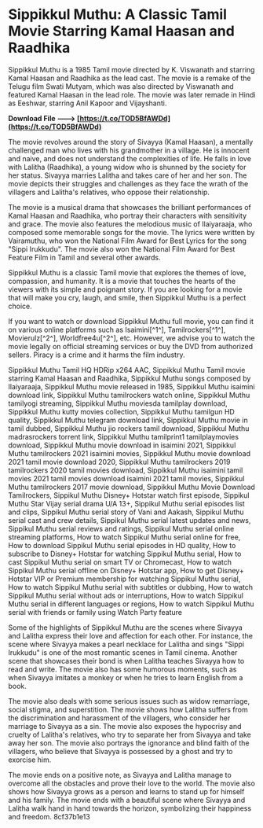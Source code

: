 
 
# Sippikkul Muthu: A Classic Tamil Movie Starring Kamal Haasan and Raadhika
 
Sippikkul Muthu is a 1985 Tamil movie directed by K. Viswanath and starring Kamal Haasan and Raadhika as the lead cast. The movie is a remake of the Telugu film Swati Mutyam, which was also directed by Viswanath and featured Kamal Haasan in the lead role. The movie was later remade in Hindi as Eeshwar, starring Anil Kapoor and Vijayshanti.
 
**Download File ---> [https://t.co/TOD5BfAWDd](https://t.co/TOD5BfAWDd)**


 
The movie revolves around the story of Sivayya (Kamal Haasan), a mentally challenged man who lives with his grandmother in a village. He is innocent and naive, and does not understand the complexities of life. He falls in love with Lalitha (Raadhika), a young widow who is shunned by the society for her status. Sivayya marries Lalitha and takes care of her and her son. The movie depicts their struggles and challenges as they face the wrath of the villagers and Lalitha's relatives, who oppose their relationship.
 
The movie is a musical drama that showcases the brilliant performances of Kamal Haasan and Raadhika, who portray their characters with sensitivity and grace. The movie also features the melodious music of Ilaiyaraaja, who composed some memorable songs for the movie. The lyrics were written by Vairamuthu, who won the National Film Award for Best Lyrics for the song "Sippi Irukkudu". The movie also won the National Film Award for Best Feature Film in Tamil and several other awards.
 
Sippikkul Muthu is a classic Tamil movie that explores the themes of love, compassion, and humanity. It is a movie that touches the hearts of the viewers with its simple and poignant story. If you are looking for a movie that will make you cry, laugh, and smile, then Sippikkul Muthu is a perfect choice.
 
If you want to watch or download Sippikkul Muthu full movie, you can find it on various online platforms such as Isaimini[^1^], Tamilrockers[^1^], Movierulz[^2^], Worldfree4u[^2^], etc. However, we advise you to watch the movie legally on official streaming services or buy the DVD from authorized sellers. Piracy is a crime and it harms the film industry.
 
Sippikkul Muthu Tamil HQ HDRip x264 AAC,  Sippikkul Muthu Tamil movie starring Kamal Haasan and Raadhika,  Sippikkul Muthu songs composed by Ilaiyaraaja,  Sippikkul Muthu movie released in 1985,  Sippikkul Muthu isaimini download link,  Sippikkul Muthu tamilrockers watch online,  Sippikkul Muthu tamilyogi streaming,  Sippikkul Muthu moviesda tamilplay download,  Sippikkul Muthu kutty movies collection,  Sippikkul Muthu tamilgun HD quality,  Sippikkul Muthu telegram download link,  Sippikkul Muthu movie in tamil dubbed,  Sippikkul Muthu jio rockers tamil download,  Sippikkul Muthu madrasrockers torrent link,  Sippikkul Muthu tamilprint1 tamilplaymovies download,  Sippikkul Muthu movie download in isaimini 2021,  Sippikkul Muthu tamilrockers 2021 isaimini movies,  Sippikkul Muthu movie download 2021 tamil movie download 2020,  Sippikkul Muthu tamilrockers 2019 tamilrockers 2020 tamil movies download,  Sippikkul Muthu isaimini tamil movies 2021 tamil movies download isaimini 2021 tamil movies,  Sippikkul Muthu tamilrockers 2017 movie download,  Sippikkul Muthu Movie Download Tamilrockers,  Sippikul Muthu Disney+ Hotstar watch first episode,  Sippikul Muthu Star Vijay serial drama U/A 13+,  Sippikul Muthu serial episodes list and clips,  Sippikul Muthu serial story of Vani and Aakash,  Sippikul Muthu serial cast and crew details,  Sippikul Muthu serial latest updates and news,  Sippikul Muthu serial reviews and ratings,  Sippikul Muthu serial online streaming platforms,  How to watch Sippikul Muthu serial online for free,  How to download Sippikul Muthu serial episodes in HD quality,  How to subscribe to Disney+ Hotstar for watching Sippikul Muthu serial,  How to cast Sippikul Muthu serial on smart TV or Chromecast,  How to watch Sippikul Muthu serial offline on Disney+ Hotstar app,  How to get Disney+ Hotstar VIP or Premium membership for watching Sippikul Muthu serial,  How to watch Sippikul Muthu serial with subtitles or dubbing,  How to watch Sippikul Muthu serial without ads or interruptions,  How to watch Sippikul Muthu serial in different languages or regions,  How to watch Sippikul Muthu serial with friends or family using Watch Party feature
  
Some of the highlights of Sippikkul Muthu are the scenes where Sivayya and Lalitha express their love and affection for each other. For instance, the scene where Sivayya makes a pearl necklace for Lalitha and sings "Sippi Irukkudu" is one of the most romantic scenes in Tamil cinema. Another scene that showcases their bond is when Lalitha teaches Sivayya how to read and write. The movie also has some humorous moments, such as when Sivayya imitates a monkey or when he tries to learn English from a book.
 
The movie also deals with some serious issues such as widow remarriage, social stigma, and superstition. The movie shows how Lalitha suffers from the discrimination and harassment of the villagers, who consider her marriage to Sivayya as a sin. The movie also exposes the hypocrisy and cruelty of Lalitha's relatives, who try to separate her from Sivayya and take away her son. The movie also portrays the ignorance and blind faith of the villagers, who believe that Sivayya is possessed by a ghost and try to exorcise him.
 
The movie ends on a positive note, as Sivayya and Lalitha manage to overcome all the obstacles and prove their love to the world. The movie also shows how Sivayya grows as a person and learns to stand up for himself and his family. The movie ends with a beautiful scene where Sivayya and Lalitha walk hand in hand towards the horizon, symbolizing their happiness and freedom.
 8cf37b1e13
 
